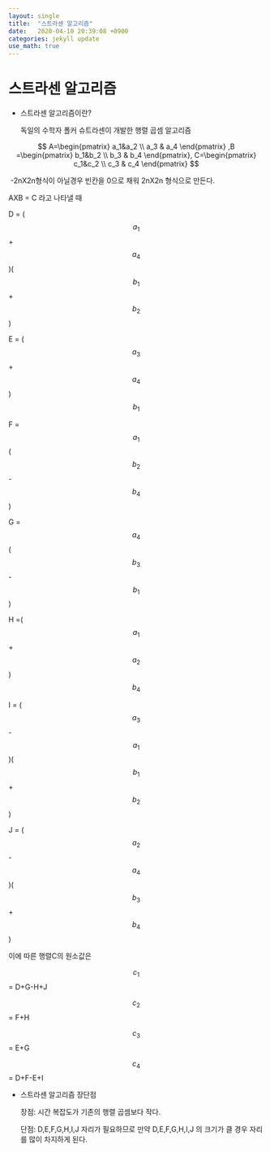 ```yaml
---
layout: single
title:  "스트라센 알고리즘"
date:   2020-04-10 20:39:08 +0900
categories: jekyll update
use_math: true
---
```

# 스트라센 알고리즘

- 스트라센 알고리즘이란?

   독일의 수학자 폴커  슈트라센이 개발한 행렬 곱셈 알고리즘




$$
A=\begin{pmatrix}
a_1&a_2 \\
a_3 & a_4
\end{pmatrix}   ,B =\begin{pmatrix}
b_1&b_2 \\
b_3 & b_4
\end{pmatrix}, C=\begin{pmatrix}
c_1&c_2 \\
c_3 & c_4
\end{pmatrix}
$$


​                          -2nX2n형식이 아닐경우 빈칸을 0으로 채워 2nX2n 형식으로 만든다.

AXB = C 라고 나타낼 때

D = ($$a_1$$+$$a_4$$ )($$b_1$$+$$b_2$$)

E = ($$a_3$$+$$a_4$$)$$b_1$$  

F = $$a_1$$($$b_2$$-$$b_4$$)

G = $$a_4$$($$b_3$$-$$b_1$$)

H =($$a_1$$+$$a_2$$)$$b_4$$ 

I = ($$a_3$$-$$a_1$$)($$b_1$$+$$b_2$$)

J = ($$a_2$$-$$a_4$$)($$b_3$$+$$b_4$$)

이에 따른 행렬C의 원소값은

$$c_1$$ = D+G-H+J

$$c_2$$ = F+H

$$c_3$$ = E+G

$$c_4$$ = D+F-E+I 

- 스트라센 알고리즘 장단점 

  장점: 시간 복잡도가 기존의 행렬 곱셈보다 작다.

  단점: D,E,F,G,H,I,J 자리가 필요하므로 만약 D,E,F,G,H,I,J 의 크기가 클 경우  자리를 많이 차지하게 된다.

